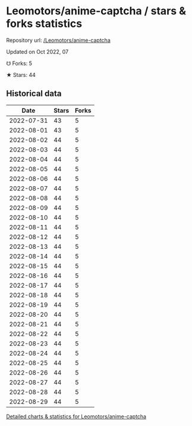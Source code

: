 # Leomotors/anime-captcha / stars & forks statistics

Repository url: [/Leomotors/anime-captcha](https://github.com/Leomotors/anime-captcha)

Updated on Oct 2022, 07

☋ Forks: 5

★ Stars: 44

## Historical data
| Date | Stars | Forks |
|------|-------|-------|
| 2022-07-31 | 43 | 5 | 
| 2022-08-01 | 43 | 5 | 
| 2022-08-02 | 44 | 5 | 
| 2022-08-03 | 44 | 5 | 
| 2022-08-04 | 44 | 5 | 
| 2022-08-05 | 44 | 5 | 
| 2022-08-06 | 44 | 5 | 
| 2022-08-07 | 44 | 5 | 
| 2022-08-08 | 44 | 5 | 
| 2022-08-09 | 44 | 5 | 
| 2022-08-10 | 44 | 5 | 
| 2022-08-11 | 44 | 5 | 
| 2022-08-12 | 44 | 5 | 
| 2022-08-13 | 44 | 5 | 
| 2022-08-14 | 44 | 5 | 
| 2022-08-15 | 44 | 5 | 
| 2022-08-16 | 44 | 5 | 
| 2022-08-17 | 44 | 5 | 
| 2022-08-18 | 44 | 5 | 
| 2022-08-19 | 44 | 5 | 
| 2022-08-20 | 44 | 5 | 
| 2022-08-21 | 44 | 5 | 
| 2022-08-22 | 44 | 5 | 
| 2022-08-23 | 44 | 5 | 
| 2022-08-24 | 44 | 5 | 
| 2022-08-25 | 44 | 5 | 
| 2022-08-26 | 44 | 5 | 
| 2022-08-27 | 44 | 5 | 
| 2022-08-28 | 44 | 5 | 
| 2022-08-29 | 44 | 5 | 


[Detailed charts & statistics for Leomotors/anime-captcha](https://reviewgithub.com/rep/Leomotors/anime-captcha)
